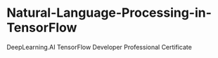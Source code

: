# Natural-Language-Processing-in-TensorFlow
DeepLearning.AI TensorFlow Developer Professional Certificate
